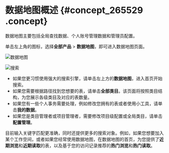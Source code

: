 # 数据地图概述 {#concept_265529 .concept}

数据地图主要包括全局查找数据、个人账号管理数据和管理员配置。

单击左上角的图标，选择**全部产品** \> **数据地图**，即可进入数据地图页面。

![数据地图](http://static-aliyun-doc.oss-cn-hangzhou.aliyuncs.com/assets/img/219473/156336145147347_zh-CN.png)

![搜索](http://static-aliyun-doc.oss-cn-hangzhou.aliyuncs.com/assets/img/219473/156336145151600_zh-CN.png)

-   如果您更习惯使用强大的搜索引擎，请单击左上方的**数据地图**，进入首页开始搜索。
-   如果您需要根据路径找到您想要的表，请单击**全部类目**。该页面将按照类目结构，为您展示各级类目及对应的表数量。
-   如果您有一些个人事务需要处理，例如修改您拥有的表或者使用小工具，请单击**我的数据**。
-   如果您是类目管理者或项目管理者，需要修改项目级配置或全局类目，请单击**配置管理**。

目前输入关键字匹配更准确，同时还提供更多的搜索对象。例如，如果您想要加入某个工作空间，或者如果您经常使用数据地图，在数据地图的首页，为您提供了**近期浏览**和**近期读取**的表，以及基于您的访问记录推荐的**热门浏览**和**热门读取**。

